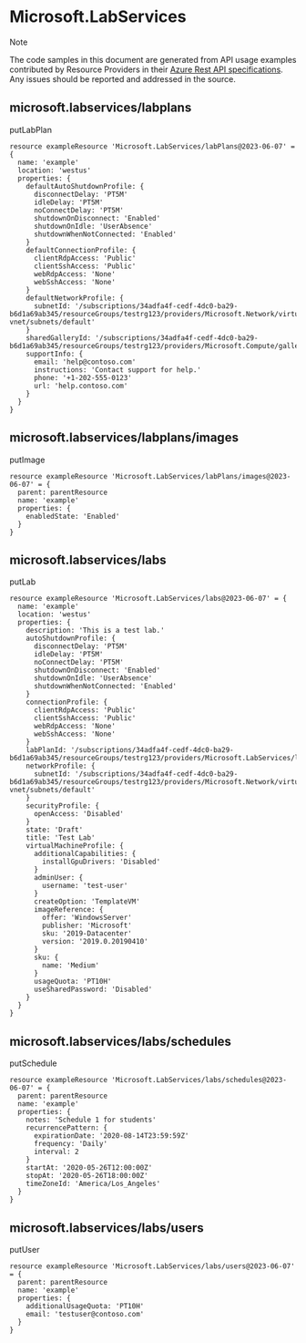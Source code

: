 # Microsoft.LabServices
  
> [!NOTE]
> The code samples in this document are generated from API usage examples contributed by Resource Providers in their [Azure Rest API specifications](https://github.com/Azure/azure-rest-api-specs). Any issues should be reported and addressed in the source.


## microsoft.labservices/labplans

putLabPlan
```bicep
resource exampleResource 'Microsoft.LabServices/labPlans@2023-06-07' = {
  name: 'example'
  location: 'westus'
  properties: {
    defaultAutoShutdownProfile: {
      disconnectDelay: 'PT5M'
      idleDelay: 'PT5M'
      noConnectDelay: 'PT5M'
      shutdownOnDisconnect: 'Enabled'
      shutdownOnIdle: 'UserAbsence'
      shutdownWhenNotConnected: 'Enabled'
    }
    defaultConnectionProfile: {
      clientRdpAccess: 'Public'
      clientSshAccess: 'Public'
      webRdpAccess: 'None'
      webSshAccess: 'None'
    }
    defaultNetworkProfile: {
      subnetId: '/subscriptions/34adfa4f-cedf-4dc0-ba29-b6d1a69ab345/resourceGroups/testrg123/providers/Microsoft.Network/virtualNetworks/test-vnet/subnets/default'
    }
    sharedGalleryId: '/subscriptions/34adfa4f-cedf-4dc0-ba29-b6d1a69ab345/resourceGroups/testrg123/providers/Microsoft.Compute/galleries/testsig'
    supportInfo: {
      email: 'help@contoso.com'
      instructions: 'Contact support for help.'
      phone: '+1-202-555-0123'
      url: 'help.contoso.com'
    }
  }
}
```

## microsoft.labservices/labplans/images

putImage
```bicep
resource exampleResource 'Microsoft.LabServices/labPlans/images@2023-06-07' = {
  parent: parentResource 
  name: 'example'
  properties: {
    enabledState: 'Enabled'
  }
}
```

## microsoft.labservices/labs

putLab
```bicep
resource exampleResource 'Microsoft.LabServices/labs@2023-06-07' = {
  name: 'example'
  location: 'westus'
  properties: {
    description: 'This is a test lab.'
    autoShutdownProfile: {
      disconnectDelay: 'PT5M'
      idleDelay: 'PT5M'
      noConnectDelay: 'PT5M'
      shutdownOnDisconnect: 'Enabled'
      shutdownOnIdle: 'UserAbsence'
      shutdownWhenNotConnected: 'Enabled'
    }
    connectionProfile: {
      clientRdpAccess: 'Public'
      clientSshAccess: 'Public'
      webRdpAccess: 'None'
      webSshAccess: 'None'
    }
    labPlanId: '/subscriptions/34adfa4f-cedf-4dc0-ba29-b6d1a69ab345/resourceGroups/testrg123/providers/Microsoft.LabServices/labPlans/testlabplan'
    networkProfile: {
      subnetId: '/subscriptions/34adfa4f-cedf-4dc0-ba29-b6d1a69ab345/resourceGroups/testrg123/providers/Microsoft.Network/virtualNetworks/test-vnet/subnets/default'
    }
    securityProfile: {
      openAccess: 'Disabled'
    }
    state: 'Draft'
    title: 'Test Lab'
    virtualMachineProfile: {
      additionalCapabilities: {
        installGpuDrivers: 'Disabled'
      }
      adminUser: {
        username: 'test-user'
      }
      createOption: 'TemplateVM'
      imageReference: {
        offer: 'WindowsServer'
        publisher: 'Microsoft'
        sku: '2019-Datacenter'
        version: '2019.0.20190410'
      }
      sku: {
        name: 'Medium'
      }
      usageQuota: 'PT10H'
      useSharedPassword: 'Disabled'
    }
  }
}
```

## microsoft.labservices/labs/schedules

putSchedule
```bicep
resource exampleResource 'Microsoft.LabServices/labs/schedules@2023-06-07' = {
  parent: parentResource 
  name: 'example'
  properties: {
    notes: 'Schedule 1 for students'
    recurrencePattern: {
      expirationDate: '2020-08-14T23:59:59Z'
      frequency: 'Daily'
      interval: 2
    }
    startAt: '2020-05-26T12:00:00Z'
    stopAt: '2020-05-26T18:00:00Z'
    timeZoneId: 'America/Los_Angeles'
  }
}
```

## microsoft.labservices/labs/users

putUser
```bicep
resource exampleResource 'Microsoft.LabServices/labs/users@2023-06-07' = {
  parent: parentResource 
  name: 'example'
  properties: {
    additionalUsageQuota: 'PT10H'
    email: 'testuser@contoso.com'
  }
}
```
